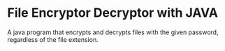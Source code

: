 # File Encryptor Decryptor with JAVA
 A java program that encrypts and decrypts files with the given password, regardless of the file extension.
